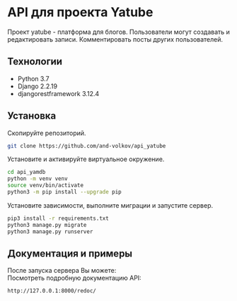 #  API для проекта Yatube

Проект yatube - платформа для блогов. Пользователи могут создавать и редактировать записи.
Комментировать посты других пользователей. 

## Технологии
- Python 3.7
- Django 2.2.19
- djangorestframework 3.12.4

## Установка

Скопируйте репозиторий.
```sh
git clone https://github.com/and-volkov/api_yatube
```
Установите и активируйте виртуальное окружение.
```sh
cd api_yamdb
python -m venv venv
source venv/bin/activate
python3 -m pip install --upgrade pip
```
Установите зависимости, выполните миграции и запустите сервер.

```sh
pip3 install -r requirements.txt
python3 manage.py migrate
python3 manage.py runserver
```
## Документация и примеры
После запуска сервера Вы можете:  
Посмотреть подробную документацию API:
```sh
http://127.0.0.1:8000/redoc/
```
